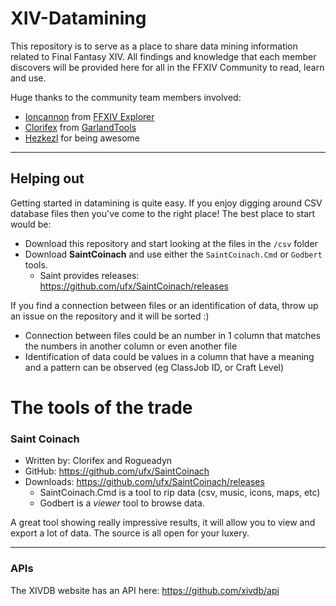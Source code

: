 # XIV-Datamining

This repository is to serve as a place to share data mining information related to Final Fantasy XIV. All findings and knowledge that each member discovers will be provided here for all in the FFXIV Community to read, learn and use.

Huge thanks to the community team members involved:

- [Ioncannon](https://www.reddit.com/user/Ioncannon) from [FFXIV Explorer](http://ffxivexplorer.fragmenterworks.com)
- [Clorifex](https://www.reddit.com/user/Clorifex) from [GarlandTools](http://www.garlandtools.org/db/)
- [Hezkezl](https://www.reddit.com/user/Hezkezl) for being awesome

---

## Helping out

Getting started in datamining is quite easy. If you enjoy digging around CSV database files then you've come to the right place! The best place to start would be:

- Download this repository and start looking at the files in the `/csv` folder
- Download **SaintCoinach** and use either the `SaintCoinach.Cmd` or `Godbert` tools.
	- Saint provides releases: https://github.com/ufx/SaintCoinach/releases

If you find a connection between files or an identification of data, throw up an issue on the repository and it will be sorted :)

- Connection between files could be an number in 1 column that matches the numbers in another column or even another file
- Identification of data could be values in a column that have a meaning and a pattern can be observed (eg ClassJob ID, or Craft Level)

# The tools of the trade

### Saint Coinach

- Written by: Clorifex and Rogueadyn
- GitHub: https://github.com/ufx/SaintCoinach
- Downloads: https://github.com/ufx/SaintCoinach/releases
	- SaintCoinach.Cmd is a tool to rip data (csv, music, icons, maps, etc)
	- Godbert is a *viewer* tool to browse data.

A great tool showing really impressive results, it will allow you to view and export a lot of data. The source is all open for your luxery.

---

### APIs
The XIVDB website has an API here: https://github.com/xivdb/api
